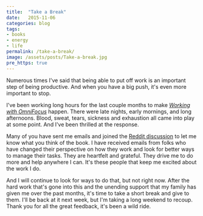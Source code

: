 ```yaml
---
title:  "Take a Break"
date:   2015-11-06
categories: blog
tags:
- books
- energy
- life
permalink: /take-a-break/
image: /assets/posts/Take-a-break.jpg
pre_https: true
---
```


Numerous times I've said that being able to put off work is an important step of being productive. And when you have a big push, it's even more important to stop.
<!--more-->

I've been working long hours for the last couple months to make [_Working with OmniFocus_](https://tools.joebuhlig.com/working-with-omnifocus/) happen. There were late nights, early mornings, and long afternoons. Blood, sweat, tears, sickness and exhaustion all came into play at some point. And I've been thrilled at the response. 

Many of you have sent me emails and joined the [Reddit discussion][RedditDiscussion] to let me know what you think of the book. I have received emails from folks who have changed their perspective on how they work and look for better ways to manage their tasks. They are heartfelt and grateful. They drive me to do more and help anywhere I can. It's these people that keep me excited about the work I do.

And I will continue to look for ways to do that, but not right now. After the hard work that's gone into this and the unending support that my family has given me over the past months, it's time to take a short break and give to them. I'll be back at it next week, but I'm taking a long weekend to recoup.  Thank you for all the great feedback, it's been a wild ride.

[RedditDiscussion]: https://www.reddit.com/r/joebuhlig/comments/3rhedi/working_with_omnifocus/